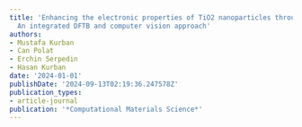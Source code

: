 ```yaml
---
title: 'Enhancing the electronic properties of TiO2 nanoparticles through carbon doping:
  An integrated DFTB and computer vision approach'
authors:
- Mustafa Kurban
- Can Polat
- Erchin Serpedin
- Hasan Kurban
date: '2024-01-01'
publishDate: '2024-09-13T02:19:36.247578Z'
publication_types:
- article-journal
publication: '*Computational Materials Science*'
---
```

